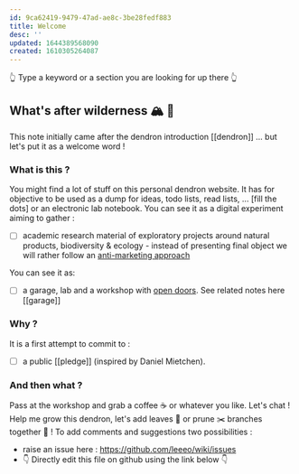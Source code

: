 ```yaml
---
id: 9ca62419-9479-47ad-ae8c-3be28fedf883
title: Welcome
desc: ''
updated: 1644389568090
created: 1610305264087
---
```


👆 Type a keyword or a section you are looking for up there 👆
## What's after wilderness  🏔️ 🦖

This note initially came after the dendron introduction [[dendron]] ... but let's put it as a welcome word !

### What is this ?

You might find  a lot of stuff on this personal dendron website. It has for objective to be used as a dump for ideas, todo lists, read lists, ... [fill the dots] or an electronic lab notebook. You can see it as a digital experiment aiming to gather :

- [ ] academic research material of exploratory projects around natural products, biodiversity & ecology - instead of presenting final object we will rather follow an [anti-marketing approach](https://notes.andymatuschak.org/z4bK6LaSBRetDzuYkeCs3A8mJ8DufTbK4o6FS)

You can see it as: 

- [ ] a garage, lab and a workshop with [open doors](https://notes.andymatuschak.org/z21cgR9K3UcQ5a7yPsj2RUim3oM2TzdBByZu). See related notes here [[garage]]

### Why ?

It is a first attempt to commit to :

- [ ] a public [[pledge]] (inspired by Daniel Mietchen).

### And then what ?

Pass at the workshop and grab a coffee ☕ or whatever you like. Let's chat ! Help me grow this dendron, let's add leaves 🍃 or prune ✂️ branches together 🤝 ! 
To add comments and suggestions two possibilities :

  - raise an issue here : https://github.com/leeeo/wiki/issues
  - 👇 Directly edit this file on github using the link below 👇

